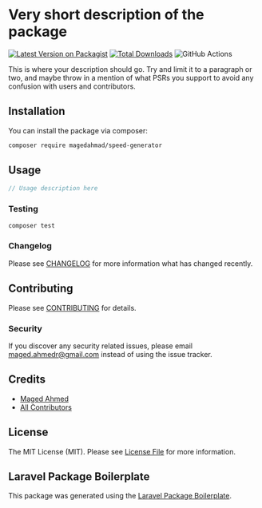 # Very short description of the package

[![Latest Version on Packagist](https://img.shields.io/packagist/v/magedahmad/speed-generator.svg?style=flat-square)](https://packagist.org/packages/magedahmad/speed-generator)
[![Total Downloads](https://img.shields.io/packagist/dt/magedahmad/speed-generator.svg?style=flat-square)](https://packagist.org/packages/magedahmad/speed-generator)
![GitHub Actions](https://github.com/magedahmad/speed-generator/actions/workflows/main.yml/badge.svg)

This is where your description should go. Try and limit it to a paragraph or two, and maybe throw in a mention of what PSRs you support to avoid any confusion with users and contributors.

## Installation

You can install the package via composer:

```bash
composer require magedahmad/speed-generator
```

## Usage

```php
// Usage description here
```

### Testing

```bash
composer test
```

### Changelog

Please see [CHANGELOG](CHANGELOG.md) for more information what has changed recently.

## Contributing

Please see [CONTRIBUTING](CONTRIBUTING.md) for details.

### Security

If you discover any security related issues, please email maged.ahmedr@gmail.com instead of using the issue tracker.

## Credits

-   [Maged Ahmed](https://github.com/magedahmad)
-   [All Contributors](../../contributors)

## License

The MIT License (MIT). Please see [License File](LICENSE.md) for more information.

## Laravel Package Boilerplate

This package was generated using the [Laravel Package Boilerplate](https://laravelpackageboilerplate.com).
